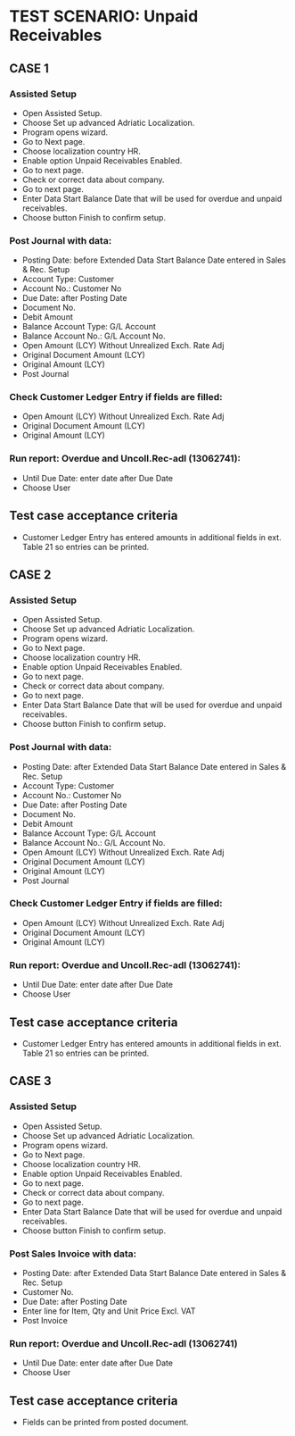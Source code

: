 # TEST SCENARIO: Unpaid Receivables


## CASE 1

### Assisted Setup

-	Open Assisted Setup.
-	Choose Set up advanced Adriatic Localization.
-	Program opens wizard.
-	Go to Next page.
-	Choose localization country HR.
-	Enable option Unpaid Receivables Enabled.
-	Go to next page.
-	Check or correct data about company.
-	Go to next page.
-	Enter Data Start Balance Date that will be used for overdue and unpaid receivables.
-	Choose button Finish to confirm setup.

### Post Journal with data: 

-	Posting Date: before Extended Data Start Balance Date entered in Sales & Rec. Setup
-	Account Type: Customer
-	Account No.: Customer No
-	Due Date: after Posting Date
-	Document No.
-	Debit Amount
-	Balance Account Type: G/L Account
-	Balance Account No.: G/L Account No.
-	Open Amount (LCY) Without Unrealized Exch. Rate Adj
-	Original Document Amount (LCY)
-	Original Amount (LCY)
-	Post Journal

### Check Customer Ledger Entry if fields are filled:

-	Open Amount (LCY) Without Unrealized Exch. Rate Adj
-	Original Document Amount (LCY)
-	Original Amount (LCY)

### Run report: Overdue and Uncoll.Rec-adl (13062741):

-	Until Due Date: enter date after Due Date
-	Choose User

## Test case acceptance criteria

-	Customer Ledger Entry has entered amounts in 
additional fields in ext. Table 21 so entries can be printed.

## CASE 2

### Assisted Setup

-	Open Assisted Setup.
-	Choose Set up advanced Adriatic Localization.
-	Program opens wizard.
-	Go to Next page.
-	Choose localization country HR.
-	Enable option Unpaid Receivables Enabled.
-	Go to next page.
-	Check or correct data about company.
-	Go to next page.
-	Enter Data Start Balance Date that will be used for overdue and unpaid receivables.
-	Choose button Finish to confirm setup.

### Post Journal with data: 

-	Posting Date: after Extended Data Start Balance Date entered in Sales & Rec. Setup
-	Account Type: Customer
-	Account No.: Customer No
-	Due Date: after Posting Date
-	Document No.
-	Debit Amount
-	Balance Account Type: G/L Account
-	Balance Account No.: G/L Account No.
-	Open Amount (LCY) Without Unrealized Exch. Rate Adj
-	Original Document Amount (LCY)
-	Original Amount (LCY)
-	Post Journal

### Check Customer Ledger Entry if fields are filled:

-	Open Amount (LCY) Without Unrealized Exch. Rate Adj
-	Original Document Amount (LCY)
-	Original Amount (LCY)

### Run report: Overdue and Uncoll.Rec-adl (13062741):

-	Until Due Date: enter date after Due Date
-	Choose User

## Test case acceptance criteria

-	Customer Ledger Entry has entered amounts in additional fields in ext. Table 21 so entries can be printed.

## CASE 3

### Assisted Setup

-	Open Assisted Setup.
-	Choose Set up advanced Adriatic Localization.
-	Program opens wizard.
-	Go to Next page.
-	Choose localization country HR.
-	Enable option Unpaid Receivables Enabled.
-	Go to next page.
-	Check or correct data about company.
-	Go to next page.
-	Enter Data Start Balance Date that will be used for overdue and unpaid receivables.
-	Choose button Finish to confirm setup.

### Post Sales Invoice with data: 

-	Posting Date: after Extended Data Start Balance Date entered in Sales & Rec. Setup
-	Customer No.
-	Due Date: after Posting Date
-	Enter line for Item, Qty and Unit Price Excl. VAT
-	Post Invoice

### Run report: Overdue and Uncoll.Rec-adl (13062741)

-	Until Due Date: enter date after Due Date
-	Choose User

## Test case acceptance criteria

-	Fields can be printed from posted document.
